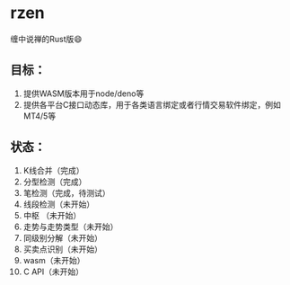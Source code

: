 # rzen

缠中说禅的Rust版😄


## 目标：

1. 提供WASM版本用于node/deno等
2. 提供各平台C接口动态库，用于各类语言绑定或者行情交易软件绑定，例如MT4/5等

## 状态：
1. K线合并（完成）
2. 分型检测（完成）
3. 笔检测（完成，待测试）
4. 线段检测（未开始）
5. 中枢 （未开始）
6. 走势与走势类型（未开始）
7. 同级别分解（未开始）
8. 买卖点识别（未开始）
9. wasm（未开始）
10. C API（未开始）

